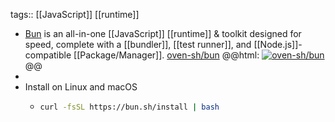 tags:: [[JavaScript]] [[runtime]]

- [Bun](https://bun.sh/) is an all-in-one [[JavaScript]] [[runtime]] & toolkit designed for speed, complete with a [[bundler]], [[test runner]], and [[Node.js]]-compatible [[Package/Manager]].
  [oven-sh/bun](https://github.com/oven-sh/bun)
  @@html: <a href="https://github.com/oven-sh/bun/"><img src="https://github-readme-stats-astronomer.vercel.app/api/pin/?username=oven-sh&repo=bun&theme=tokyonight" alt="oven-sh/bun"/></a>@@
-
- Install on Linux and macOS
	- ```bash
	  curl -fsSL https://bun.sh/install | bash
	  ```